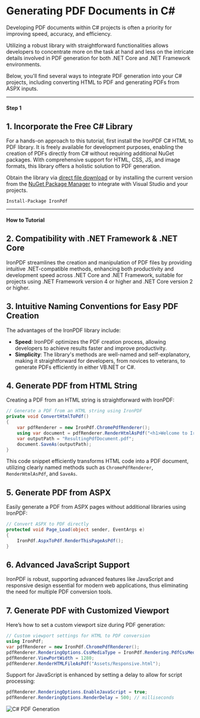 # Generating PDF Documents in C#

Developing PDF documents within C# projects is often a priority for improving speed, accuracy, and efficiency.

Utilizing a robust library with straightforward functionalities allows developers to concentrate more on the task at hand and less on the intricate details involved in PDF generation for both .NET Core and .NET Framework environments.

Below, you'll find several ways to integrate PDF generation into your C# projects, including converting HTML to PDF and generating PDFs from ASPX inputs.

---

#### Step 1

## 1. Incorporate the Free C# Library

For a hands-on approach to this tutorial, first install the IronPDF C# HTML to PDF library. It is freely available for development purposes, enabling the creation of PDFs directly from C# without requiring additional NuGet packages. With comprehensive support for HTML, CSS, JS, and image formats, this library offers a holistic solution to PDF generation.

Obtain the library via [direct file download](https://ironpdf.com/packages/IronPdf.Package.For.Generate.PDF.Documents.zip) or by installing the current version from the [NuGet Package Manager](https://www.nuget.org/packages/IronPdf) to integrate with Visual Studio and your projects.

```shell
Install-Package IronPdf
```

---

#### How to Tutorial

## 2. Compatibility with .NET Framework & .NET Core

IronPDF streamlines the creation and manipulation of PDF files by providing intuitive .NET-compatible methods, enhancing both productivity and development speed across .NET Core and .NET Framework, suitable for projects using .NET Framework version 4 or higher and .NET Core version 2 or higher.

## 3. Intuitive Naming Conventions for Easy PDF Creation

The advantages of the IronPDF library include:
- **Speed**: IronPDF optimizes the PDF creation process, allowing developers to achieve results faster and improve productivity.
- **Simplicity**: The library's methods are well-named and self-explanatory, making it straightforward for developers, from novices to veterans, to generate PDFs efficiently in either VB.NET or C#.

## 4. Generate PDF from HTML String

Creating a PDF from an HTML string is straightforward with IronPDF:

```cs
// Generate a PDF from an HTML string using IronPDF
private void ConvertHtmlToPdf()
{
    var pdfRenderer = new IronPdf.ChromePdfRenderer();
    using var document = pdfRenderer.RenderHtmlAsPdf("<h1>Welcome to IronPDF</h1>");
    var outputPath = "ResultingPdfDocument.pdf";
    document.SaveAs(outputPath); 
}
```

This code snippet efficiently transforms HTML code into a PDF document, utilizing clearly named methods such as `ChromePdfRenderer`, `RenderHtmlAsPdf`, and `SaveAs`.

## 5. Generate PDF from ASPX

Easily generate a PDF from ASPX pages without additional libraries using IronPDF:

```cs
// Convert ASPX to PDF directly
protected void Page_Load(object sender, EventArgs e)
{
    IronPdf.AspxToPdf.RenderThisPageAsPdf();
}
```

## 6. Advanced JavaScript Support

IronPDF is robust, supporting advanced features like JavaScript and responsive design essential for modern web applications, thus eliminating the need for multiple PDF conversion tools.

## 7. Generate PDF with Customized Viewport

Here’s how to set a custom viewport size during PDF generation:

```cs
// Custom viewport settings for HTML to PDF conversion
using IronPdf;
var pdfRenderer = new IronPdf.ChromePdfRenderer();
pdfRenderer.RenderingOptions.CssMediaType = IronPdf.Rendering.PdfCssMediaType.Screen;
pdfRenderer.ViewPortWidth = 1280;
pdfRenderer.RenderHTMLFileAsPdf("Assets/Responsive.html");
```

Support for JavaScript is enhanced by setting a delay to allow for script processing:

```cs
pdfRenderer.RenderingOptions.EnableJavaScript = true;
pdfRenderer.RenderingOptions.RenderDelay = 500; // milliseconds
```

![C# PDF Generation](https://ironpdf.com/img/pdf/csharp-generate-pdf_2.png "CSharp Generate PDF")